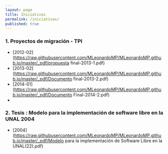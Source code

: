 ```yaml
---
layout: page
title: Iniciativas
permalink: /iniciativas/
published: true
---
```

### 1. Proyectos de migración - TPI

* [2012-02](https://raw.githubusercontent.com/MLeonardoMP/MLeonardoMP.github.io/master/_pdf/propuesta final-2013-1.pdf)
* [2013-02](https://raw.githubusercontent.com/MLeonardoMP/MLeonardoMP.github.io/master/_pdf/Documento final-2013-2.pdf)
* [2014-01](https://raw.githubusercontent.com/MLeonardoMP/MLeonardoMP.github.io/master/_pdf/Documento Final-2014-2.pdf)
* 
### 2. Tesis : Modelo para la implementación de software libre en la UNAL 2004

* [2004](https://raw.githubusercontent.com/MLeonardoMP/MLeonardoMP.github.io/master/_pdf/Modelo para la implementación de Software Libre en la UNAL(22).pdf)

